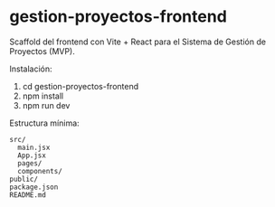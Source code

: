 # gestion-proyectos-frontend

Scaffold del frontend con Vite + React para el Sistema de Gestión de Proyectos (MVP).

Instalación:

1. cd gestion-proyectos-frontend
2. npm install
3. npm run dev

Estructura mínima:
```
src/
  main.jsx
  App.jsx
  pages/
  components/
public/
package.json
README.md
```
